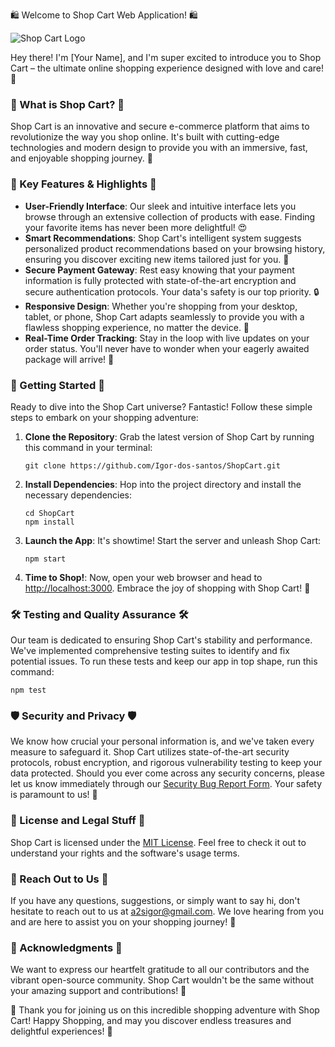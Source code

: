 🛍️ Welcome to Shop Cart Web Application! 🛍️

![Shop Cart Logo](link-to-logo-image)

Hey there! I'm [Your Name], and I'm super excited to introduce you to Shop Cart – the ultimate online shopping experience designed with love and care! 🎉

### 🌟 What is Shop Cart? 🌟

Shop Cart is an innovative and secure e-commerce platform that aims to revolutionize the way you shop online. It's built with cutting-edge technologies and modern design to provide you with an immersive, fast, and enjoyable shopping journey. 🚀

### 🛒 Key Features & Highlights 🛒

- **User-Friendly Interface**: Our sleek and intuitive interface lets you browse through an extensive collection of products with ease. Finding your favorite items has never been more delightful! 😍
- **Smart Recommendations**: Shop Cart's intelligent system suggests personalized product recommendations based on your browsing history, ensuring you discover exciting new items tailored just for you. 🎁
- **Secure Payment Gateway**: Rest easy knowing that your payment information is fully protected with state-of-the-art encryption and secure authentication protocols. Your data's safety is our top priority. 🔒
- **Responsive Design**: Whether you're shopping from your desktop, tablet, or phone, Shop Cart adapts seamlessly to provide you with a flawless shopping experience, no matter the device. 📱
- **Real-Time Order Tracking**: Stay in the loop with live updates on your order status. You'll never have to wonder when your eagerly awaited package will arrive! 🚚

### 🚀 Getting Started 🚀

Ready to dive into the Shop Cart universe? Fantastic! Follow these simple steps to embark on your shopping adventure:

1. **Clone the Repository**: Grab the latest version of Shop Cart by running this command in your terminal:
   ```
   git clone https://github.com/Igor-dos-santos/ShopCart.git
   ```

2. **Install Dependencies**: Hop into the project directory and install the necessary dependencies:
   ```
   cd ShopCart
   npm install
   ```

3. **Launch the App**: It's showtime! Start the server and unleash Shop Cart:
   ```
   npm start
   ```

4. **Time to Shop!**: Now, open your web browser and head to [http://localhost:3000](http://localhost:3000). Embrace the joy of shopping with Shop Cart! 🎈

### 🛠️ Testing and Quality Assurance 🛠️

Our team is dedicated to ensuring Shop Cart's stability and performance. We've implemented comprehensive testing suites to identify and fix potential issues. To run these tests and keep our app in top shape, run this command:
```
npm test
```

### 🛡️ Security and Privacy 🛡️

We know how crucial your personal information is, and we've taken every measure to safeguard it. Shop Cart utilizes state-of-the-art security protocols, robust encryption, and rigorous vulnerability testing to keep your data protected. Should you ever come across any security concerns, please let us know immediately through our [Security Bug Report Form](link-to-report-form). Your safety is paramount to us! 🔐

### 📝 License and Legal Stuff 📝

Shop Cart is licensed under the [MIT License](link-to-license-file). Feel free to check it out to understand your rights and the software's usage terms.

### 📧 Reach Out to Us 📧

If you have any questions, suggestions, or simply want to say hi, don't hesitate to reach out to us at [a2sigor@gmail.com](mailto:a2sigor@gmail.com). We love hearing from you and are here to assist you on your shopping journey! 💌

### 🙏 Acknowledgments 🙏

We want to express our heartfelt gratitude to all our contributors and the vibrant open-source community. Shop Cart wouldn't be the same without your amazing support and contributions! 🤗

🎉 Thank you for joining us on this incredible shopping adventure with Shop Cart! Happy Shopping, and may you discover endless treasures and delightful experiences! 🎉

